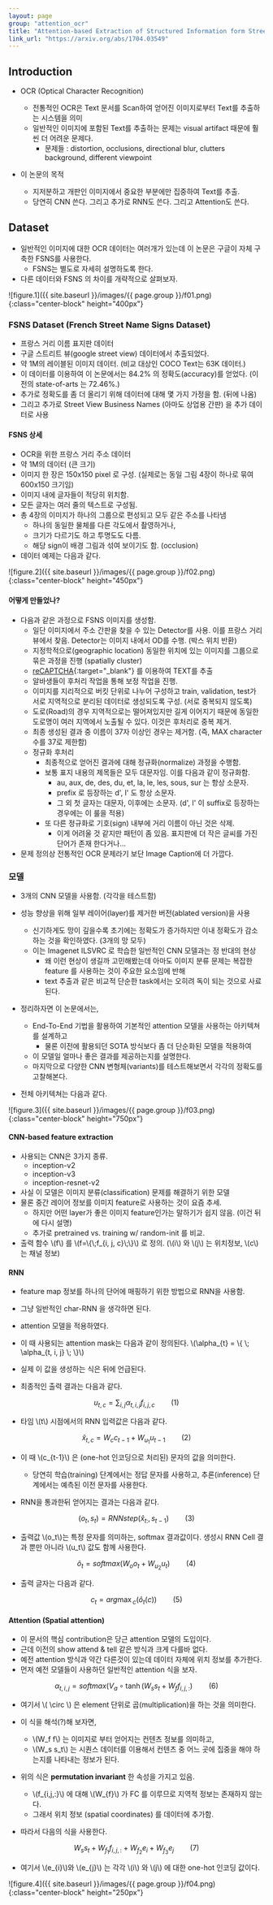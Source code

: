 ```yaml
---
layout: page
group: "attention_ocr"
title: "Attention-based Extraction of Structured Information form Street View Imagery"
link_url: "https://arxiv.org/abs/1704.03549"    
---
```


## Introduction

- OCR (Optical Character Recognition)
    - 전통적인 OCR은 Text 문서를 Scan하여 얻어진 이미지로부터 Text를 추출하는 시스템을 의미
    - 일반적인 이미지에 포함된 Text를 추출하는 문제는 visual artifact 때문에 훨씬 더 어려운 문제다.
        - 문제들 : distortion, occlusions, directional blur, clutters background, different viewpoint

- 이 논문의 목적
    - 지저분하고 개판인 이미지에서 중요한 부분에만 집중하여 Text를 추출.
    - 당연히 CNN 쓴다. 그리고 추가로 RNN도 쓴다. 그리고 Attention도 쓴다.

## Dataset

- 일반적인 이미지에 대한 OCR 데이터는 여러개가 있는데 이 논문은 구글이 자체 구축한 FSNS를 사용한다.
    - FSNS는 별도로 자세히 설명하도록 한다.
- 다른 데이터와 FSNS 의 차이를 개략적으로 살펴보자.

![figure.1]({{ site.baseurl }}/images/{{ page.group }}/f01.png){:class="center-block" height="400px"}

### FSNS Dataset (French Street Name Signs Dataset)

- 프랑스 거리 이름 표지판 데이터
- 구글 스트리트 뷰(google street view) 데이터에서 추출되었다.
- 약 1M의 레이블된 이미지 데이터. (비교 대상인 COCO Text는 63K 데이터.)
- 이 데이터를 이용하여 이 논문에서는 84.2% 의 정확도(accuracy)를 얻었다. (이전의 state-of-arts 는 72.46%.)
- 추가로 정확도를 좀 더 올리기 위해 데이터에 대해 몇 가지 가정을 함. (뒤에 나옴)
- 그리고 추가로 Street View Business Names (아마도 상업용 간판) 을 추가 데이터로 사용

####  FSNS 상세

- OCR을 위한 프랑스 거리 주소 데이터
- 약 1M의 데이터 (큰 크기)
- 이미지 한 장은 150x150 pixel 로 구성. (실제로는 동일 그림 4장이 하나로 묶여 600x150 크기임)
- 이미지 내에 글자들이 적당히 위치함.
- 모든 글자는 여러 줄의 텍스트로 구성됨.
- 총 4장의 이미지가 하나의 그룹으로 편성되고 모두 같은 주소를 나타냄
    - 하나의 동일한 물체를 다른 각도에서 촬영하거나,
    - 크기가 다르기도 하고 투명도도 다름.
    - 해당 sign이 배경 그림과 섞여 보이기도 함. (occlusion)
- 데이터 예제는 다음과 같다.
    
![figure.2]({{ site.baseurl }}/images/{{ page.group }}/f02.png){:class="center-block" height="450px"}

#### 어떻게 만들었나?

- 다음과 같은 과정으로 FSNS 이미지를 생성함.
    - 일단 이미지에서 주소 간판을 찾을 수 있는 Detector를 사용. 이를 프랑스 거리 뷰에서 찾음. Detector는 이미지 내에서 OD를 수행. (박스 위치 반환)
    - 지정학적으로(geographic location) 동일한 위치에 있는 이미지를 그룹으로 묶은 과정을 진행 (spatially cluster)
    - [reCAPTCHA](https://developers.google.com/recaptcha/intro){:target="_blank"} 를 이용하여 TEXT를 추출
    - 알바생들이 후처리 작업을 통해 보정 작업을 진행.
    - 이미지를 지리적으로 버킷 단위로 나누어 구성하고 train, validation, test가 서로 지역적으로 분리된 데이터로 생성되도록 구성. (서로 중복되지 않도록)
    - 도로(Road)의 경우 지역적으로는 떨어져있지만 길게 이어지기 때문에 동일한 도로명이 여러 지역에서 노출될 수 있다. 이것은 후처리로 중복 제거.
    - 최종 생성된 결과 중 이름이 37자 이상인 경우는 제거함. (즉, MAX character 수를 37로 제한함)
    - 정규화 후처리
        - 최종적으로 얻어진 결과에 대해 정규화(normalize) 과정을 수행함.
        - 보통 표지 내용의 제목들은 모두 대문자임. 이를 다음과 같이 정규화함.
            - au, aux, de, des, du, et, la, le, les, sous, sur 는 항상 소문자.
            - prefix 로 등장하는 d', l' 도 항상 소문자. 
            - 그 외 첫 글자는 대문자, 이후에는 소문자. (d', l' 이 suffix로 등장하는 경우에는 이 룰을 적용)
        - 또 다른 정규화로 기호(sign) 내부에 거리 이름이 아닌 것은 삭제.
            - 이게 어려울 것 같지만 패턴이 좀 있음. 표지판에 더 작은 글씨를 가진 단어가 존재 한다거나...
- 문제 정의상 전통적인 OCR 문제라기 보단 Image Caption에 더 가깝다.


### 모델

- 3개의 CNN 모델을 사용함. (각각을 테스트함)
- 성능 향상을 위해 일부 레이어(layer)를 제거한 버전(ablated version)을 사용
    - 신기하게도 망이 깊을수록 초기에는 정확도가 증가하지만 이내 정확도가 감소하는 것을 확인하였다. (3개의 망 모두)
    - 이는 Imagenet ILSVRC 로 학습한 일반적인 CNN 모델과는 정 반대의 현상
        - 왜 이런 현상이 생길까 고민해봤는데 아마도 이미지 분류 문제는 복잡한 feature 를 사용하는 것이 주요한 요소임에 반해
        - text 추출과 같은 비교적 단순한 task에서는 오히려 독이 되는 것으로 사료된다.
- 정리하자면 이 논문에서는,
    - End-To-End 기법을 활용하여 기본적인 attention 모델을 사용하는 아키텍쳐를 설계하고
        - 물론 이전에 활용되던 SOTA 방식보다 좀 더 단순화된 모델을 적용하여
    - 이 모델일 얼마나 좋은 결과를 제공하는지를 설명한다.
    - 마지막으로 다양한 CNN 변형체(variants)를 테스트해보면서 각각의 정확도를 고찰해본다.
    
- 전체 아키텍쳐는 다음과 같다.

![figure.3]({{ site.baseurl }}/images/{{ page.group }}/f03.png){:class="center-block" height="750px"}

#### CNN-based feature extraction

- 사용되는 CNN은 3가지 종류.
    - inception-v2
    - inception-v3
    - inception-resnet-v2
- 사실 이 모델은 이미지 분류(classification) 문제를 해결하기 위한 모델
- 물론 중간 레이어 정보를 이미지 feature로 사용하는 것이 요즘 추세.
    - 하지만 어떤 layer가 좋은 이미지 feature인가는 말하기가 쉽지 않음. (이건 뒤에 다시 설명)
    - 추가로 pretrained vs. training w/ random-init 를 비교.
- 출력 함수 \\(f\\) 를 \\(f=\\{\\;f\_{i, j, c}\\;\\}\\) 로 정의. (\\(i\\) 와 \\(j\\) 는 위치정보, \\(c\\) 는 채널 정보)

#### RNN

- feature map 정보를 하나의 단어에 매핑하기 위한 방법으로 RNN을 사용함.
- 그냥 일반적인 char-RNN 을 생각하면 된다.
- attention 모델을 적용하였다.
- 이 때 사용되는 attention mask는 다음과 같이 정의된다. \\(\alpha\_{t} = \\{ \\; \alpha\_\{t, i, j\} \\; \\}\\)

- 실제 이 값을 생성하는 식은 뒤에 언급된다.
- 최종적인 출력 결과는 다음과 같다.

$$u_{t, c} = \sum_{i, j}{\alpha_{t,i,j}f_{i,j,c}}\qquad{(1)}$$

- 타임 \\(t\\) 시점에서의 RNN 입력값은 다음과 같다.

$$\widehat{x}_{t,c} = W_{c}c_{t-1} + W_{u_{1}}{u_{t-1}}\qquad{(2)}$$

- 이 때 \\(c\_{t-1}\\) 은 (one-hot 인코딩으로 처리된) 문자의 값을 의미한다.
    - 당연히 학습(training) 단계에서는 정답 문자를 사용하고, 추론(inference) 단계에서는 예측된 이전 문자를 사용한다.

- RNN을 통과한뒤 얻어지는 결과는 다음과 같다.

$$(o_t, s_t) = RNNstep(\widehat{x}_{t:}, s_{t-1})\qquad{(3)}$$

- 출력값 \\(o\_t\\)는 특정 문자를 의미하는, softmax 결과값이다. 생성시 RNN Cell 결과 뿐만 아니라 \\(u\_t\\) 값도 함께 사용한다.

$$\widehat{o}_t = softmax(W_{o}o_t + W_{u_2}u_t)\qquad{(4)}$$

- 출력 글자는 다음과 같다.

$$c_t = {arg\max}_{c} \left(\widehat{o}_t(c)\right)\qquad{(5)}$$

#### Attention (Spatial attention)

- 이 문서의 핵심 contribution은 당근 attention 모델의 도입이다.
- 근데 이전의 show attend & tell 같은 방식과 크게 다를바 없다.
- 예전 attention 방식과 약간 다른것이 있는데 데이터 자체에 위치 정보를 추가한다.
- 먼저 예전 모델들이 사용하던 일반적인 attention 식을 보자.

$$\alpha_{t, i, j} = softmax(V_a \circ \tanh(W_s s_t + W_f f_{i,j,:})\qquad{(6)}$$

- 여기서 \\( \circ \\) 은 element 단위로 곱(multiplication)을 하는 것을 의미한다.
- 이 식을 해석(?)해 보자면,
    - \\(W\_f f\\) 는 이미지로 부터 얻어지는 컨텐츠 정보를 의미하고,
    - \\(W\_s s\_t\\) 는 시퀀스 데이터를 이용해서 컨텐츠 중 어느 곳에 집중을 해야 하는지를 나타내는 정보가 된다.

- 위의 식은 **permutation invariant** 한 속성을 가지고 있음.
    - \\(f\_{i,j,:}\\) 에 대해 \\(W\_{f}\\) 가 FC 를 이루므로 지역적 정보는 존재하지 않는다.
    - 그래서 위치 정보 (spatial coordinates) 를 데이터에 추가함.
- 따라서 다음의 식을 사용한다.

$$W_s s_t + W_{f_1}f_{i,j,:} + W_{f_2}e_i + W_{f_3}e_j\qquad{(7)}$$

- 여기서 \\(e\_{i}\\)와 \\(e\_{j}\\) 는 각각 \\(i\\) 와 \\(j\\) 에 대한 one-hot 인코딩 값이다.

![figure.4]({{ site.baseurl }}/images/{{ page.group }}/f04.png){:class="center-block" height="250px"}
